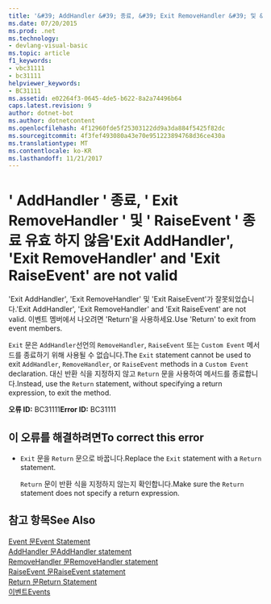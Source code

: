 ```yaml
---
title: '&#39; AddHandler &#39; 종료, &#39; Exit RemoveHandler &#39; 및 &#39; RaiseEvent &#39; 종료 유효 하지 않음'
ms.date: 07/20/2015
ms.prod: .net
ms.technology:
- devlang-visual-basic
ms.topic: article
f1_keywords:
- vbc31111
- bc31111
helpviewer_keywords:
- BC31111
ms.assetid: e02264f3-0645-4de5-b622-8a2a74496b64
caps.latest.revision: 9
author: dotnet-bot
ms.author: dotnetcontent
ms.openlocfilehash: 4f12960fde5f25303122dd9a3da884f5425f82dc
ms.sourcegitcommit: 4f3fef493080a43e70e951223894768d36ce430a
ms.translationtype: MT
ms.contentlocale: ko-KR
ms.lasthandoff: 11/21/2017
---
```

# <a name="39exit-addhandler39-39exit-removehandler39-and-39exit-raiseevent39-are-not-valid"></a><span data-ttu-id="24795-102">&#39; AddHandler &#39; 종료, &#39; Exit RemoveHandler &#39; 및 &#39; RaiseEvent &#39; 종료 유효 하지 않음</span><span class="sxs-lookup"><span data-stu-id="24795-102">&#39;Exit AddHandler&#39;, &#39;Exit RemoveHandler&#39; and &#39;Exit RaiseEvent&#39; are not valid</span></span>
<span data-ttu-id="24795-103">'Exit AddHandler', 'Exit RemoveHandler' 및 'Exit RaiseEvent'가 잘못되었습니다.</span><span class="sxs-lookup"><span data-stu-id="24795-103">'Exit AddHandler', 'Exit RemoveHandler' and 'Exit RaiseEvent' are not valid.</span></span> <span data-ttu-id="24795-104">이벤트 멤버에서 나오려면 'Return'을 사용하세요.</span><span class="sxs-lookup"><span data-stu-id="24795-104">Use 'Return' to exit from event members.</span></span>  
  
 <span data-ttu-id="24795-105">`Exit` 문은 `AddHandler`선언의 `RemoveHandler`, `RaiseEvent` 또는 `Custom Event` 메서드를 종료하기 위해 사용될 수 없습니다.</span><span class="sxs-lookup"><span data-stu-id="24795-105">The `Exit` statement cannot be used to exit `AddHandler`, `RemoveHandler`, or `RaiseEvent` methods in a `Custom Event` declaration.</span></span> <span data-ttu-id="24795-106">대신 반환 식을 지정하지 않고 `Return` 문을 사용하여 메서드를 종료합니다.</span><span class="sxs-lookup"><span data-stu-id="24795-106">Instead, use the `Return` statement, without specifying a return expression, to exit the method.</span></span>  
  
 <span data-ttu-id="24795-107">**오류 ID:** BC31111</span><span class="sxs-lookup"><span data-stu-id="24795-107">**Error ID:** BC31111</span></span>  
  
## <a name="to-correct-this-error"></a><span data-ttu-id="24795-108">이 오류를 해결하려면</span><span class="sxs-lookup"><span data-stu-id="24795-108">To correct this error</span></span>  
  
-   <span data-ttu-id="24795-109">`Exit` 문을 `Return` 문으로 바꿉니다.</span><span class="sxs-lookup"><span data-stu-id="24795-109">Replace the `Exit` statement with a `Return` statement.</span></span>  
  
     <span data-ttu-id="24795-110">`Return` 문이 반환 식을 지정하지 않는지 확인합니다.</span><span class="sxs-lookup"><span data-stu-id="24795-110">Make sure the `Return` statement does not specify a return expression.</span></span>  
  
## <a name="see-also"></a><span data-ttu-id="24795-111">참고 항목</span><span class="sxs-lookup"><span data-stu-id="24795-111">See Also</span></span>  
 [<span data-ttu-id="24795-112">Event 문</span><span class="sxs-lookup"><span data-stu-id="24795-112">Event Statement</span></span>](../../visual-basic/language-reference/statements/event-statement.md)  
 [<span data-ttu-id="24795-113">AddHandler 문</span><span class="sxs-lookup"><span data-stu-id="24795-113">AddHandler statement</span></span>](~/docs/visual-basic/language-reference/statements/addhandler-statement.md)  
 [<span data-ttu-id="24795-114">RemoveHandler 문</span><span class="sxs-lookup"><span data-stu-id="24795-114">RemoveHandler statement</span></span>](~/docs/visual-basic/language-reference/statements/removehandler-statement.md)  
 [<span data-ttu-id="24795-115">RaiseEvent 문</span><span class="sxs-lookup"><span data-stu-id="24795-115">RaiseEvent statement</span></span>](~/docs/visual-basic/language-reference/statements/raiseevent-statement.md)  
 [<span data-ttu-id="24795-116">Return 문</span><span class="sxs-lookup"><span data-stu-id="24795-116">Return Statement</span></span>](../../visual-basic/language-reference/statements/return-statement.md)  
 [<span data-ttu-id="24795-117">이벤트</span><span class="sxs-lookup"><span data-stu-id="24795-117">Events</span></span>](../../visual-basic/programming-guide/language-features/events/index.md)
